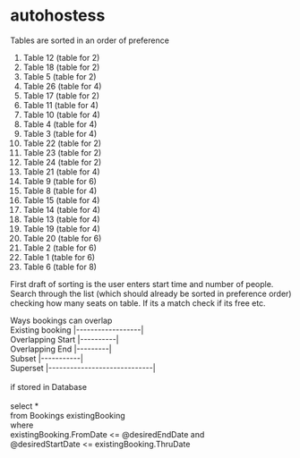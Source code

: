 # autohostess

Tables are sorted in an order of preference
1. Table 12 (table for 2)
2. Table 18 (table for 2)
3. Table 5 (table for 2)
4. Table 26 (table for 4)
5. Table 17 (table for 2)
6. Table 11 (table for 4)
7. Table 10 (table for 4)
8. Table 4 (table for 4)
9. Table 3 (table for 4)
10. Table 22 (table for 2)
11. Table 23 (table for 2)
12. Table 24 (table for 2)
13. Table 21 (table for 4)
14. Table 9 (table for 6)
15. Table 8 (table for 4)
16. Table 15 (table for 4)
17. Table 14 (table for 4)
18. Table 13 (table for 4)
19. Table 19 (table for 4)
20. Table 20 (table for 6)
21. Table 2 (table for 6)
22. Table 1 (table for 6)
23. Table 6 (table for 8)

First draft of sorting is the user enters start time and number of people. Search through the list (which should already be sorted in preference order) checking how many seats on table. If its a match check if its free etc.

Ways bookings can overlap<br />
Existing booking             |------------------|<br />
Overlapping Start      |----------|<br />
Overlapping End                         |---------|<br />
Subset                         |-----------|<br />
Superset              |-----------------------------|<br />
<br />
if stored in Database <br />
<br />
select *<br />
from Bookings existingBooking<br />
where<br />
    existingBooking.FromDate <= @desiredEndDate and<br />
    @desiredStartDate <= existingBooking.ThruDate<br />
